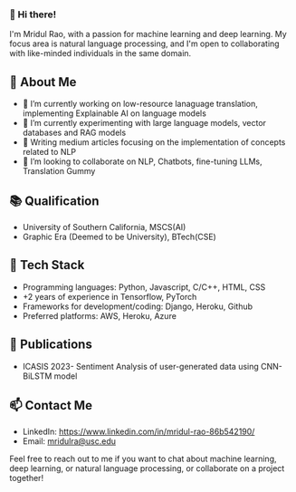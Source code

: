 ### 👋 Hi there! 
I'm Mridul Rao, with a passion for machine learning and deep learning. My focus area is natural language processing, and I'm open to collaborating with like-minded individuals in the same domain. 

## 🧐 About Me
- 🔭 I’m currently working on low-resource lanaguage translation, implementing Explainable AI on language models
- 🌱 I’m currently experimenting with large language models, vector databases and RAG models
- 🔖 Writing medium articles focusing on the implementation of concepts related to NLP
- 👯 I’m looking to collaborate on NLP, Chatbots, fine-tuning LLMs, Translation Gummy

## 📚 Qualification
- University of Southern California, MSCS(AI)
- Graphic Era (Deemed to be University), BTech(CSE)

## 🚀 Tech Stack
- Programming languages: Python, Javascript, C/C++, HTML, CSS
- +2 years of experience in Tensorflow, PyTorch
- Frameworks for development/coding: Django, Heroku, Github
- Preferred platforms: AWS, Heroku, Azure

## 🔖 Publications
- ICASIS 2023- Sentiment Analysis of user-generated data using CNN-BiLSTM model

## 📫 Contact Me
- LinkedIn: https://www.linkedin.com/in/mridul-rao-86b542190/
- Email: mridulra@usc.edu

Feel free to reach out to me if you want to chat about machine learning, deep learning, or natural language processing, or collaborate on a project together!
